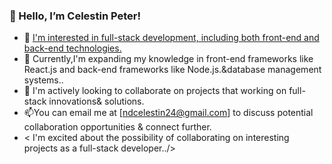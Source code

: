 ### 👋 Hello, I’m Celestin Peter!
- 👀 <u>I'm interested in full-stack development, including both front-end and back-end technologies.</u>
- 🌱 Currently,I'm expanding my knowledge in front-end frameworks like React.js and back-end frameworks like Node.js.&database management systems..
- 💞️ I'm actively looking to collaborate on projects that working on full-stack innovations& solutions. 
- 📫You can email me at [ndcelestin24@gmail.com] to discuss potential collaboration opportunities & connect further.
- < I'm excited about the possibility of collaborating on interesting projects as a full-stack developer../>



     




<!---
Celestin-Pet/Celestin-Pet is a ✨ special ✨ repository because its `README.md` (this file) appears on your GitHub profile.
You can click the Preview link to take a look at your changes.
--->
